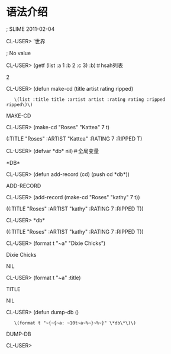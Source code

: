 # 语法介绍

; SLIME 2011-02-04

CL-USER&gt; '世界

; No value

CL-USER&gt; \(getf \(list :a 1 :b 2 :c 3\) :b\)＃hsah列表

2

CL-USER&gt; \(defun make-cd \(title artist rating ripped\)

```
   \(list :title title :artist artist :rating rating :ripped ripped\)\)
```

MAKE-CD

CL-USER&gt; \(make-cd "Roses" "Kattea" 7 t\)

\(:TITLE "Roses" :ARTIST "Kattea" :RATING 7 :RIPPED T\)

CL-USER&gt; \(defvar \*db\* nil\)＃全局变量

\*DB\*

CL-USER&gt; \(defun add-record \(cd\) \(push cd \*db\*\)\)

ADD-RECORD

CL-USER&gt; \(add-record \(make-cd "Roses" "kathy" 7 t\)\)

\(\(:TITLE "Roses" :ARTIST "kathy" :RATING 7 :RIPPED T\)\)

CL-USER&gt; \*db\*

\(\(:TITLE "Roses" :ARTIST "kathy" :RATING 7 :RIPPED T\)\)

CL-USER&gt; \(format t "~a" "Dixie Chicks"\)

Dixie Chicks

NIL

CL-USER&gt; \(format t "~a" :title\)

TITLE

NIL

CL-USER&gt; \(defun dump-db \(\)

```
   \(format t "~{~{~a: ~10t~a~%~}~%~}" \*db\*\)\)
```

DUMP-DB

CL-USER&gt;

